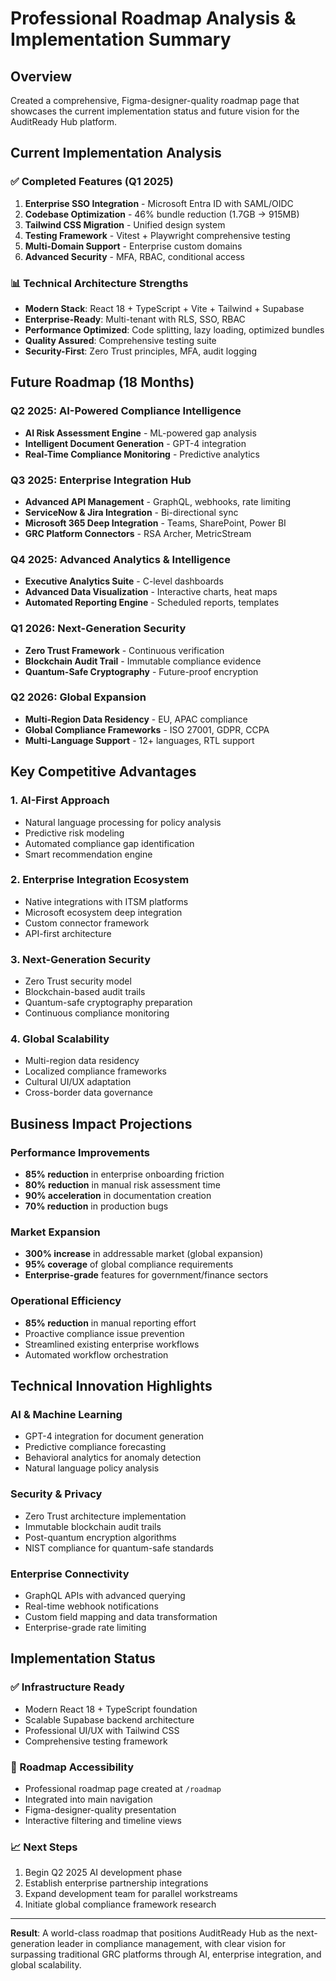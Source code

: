 # Professional Roadmap Analysis & Implementation Summary

## Overview
Created a comprehensive, Figma-designer-quality roadmap page that showcases the current implementation status and future vision for the AuditReady Hub platform.

## Current Implementation Analysis

### ✅ Completed Features (Q1 2025)
1. **Enterprise SSO Integration** - Microsoft Entra ID with SAML/OIDC
2. **Codebase Optimization** - 46% bundle reduction (1.7GB → 915MB)
3. **Tailwind CSS Migration** - Unified design system
4. **Testing Framework** - Vitest + Playwright comprehensive testing
5. **Multi-Domain Support** - Enterprise custom domains
6. **Advanced Security** - MFA, RBAC, conditional access

### 📊 Technical Architecture Strengths
- **Modern Stack**: React 18 + TypeScript + Vite + Tailwind + Supabase
- **Enterprise-Ready**: Multi-tenant with RLS, SSO, RBAC
- **Performance Optimized**: Code splitting, lazy loading, optimized bundles
- **Quality Assured**: Comprehensive testing suite
- **Security-First**: Zero Trust principles, MFA, audit logging

## Future Roadmap (18 Months)

### Q2 2025: AI-Powered Compliance Intelligence
- **AI Risk Assessment Engine** - ML-powered gap analysis
- **Intelligent Document Generation** - GPT-4 integration
- **Real-Time Compliance Monitoring** - Predictive analytics

### Q3 2025: Enterprise Integration Hub
- **Advanced API Management** - GraphQL, webhooks, rate limiting
- **ServiceNow & Jira Integration** - Bi-directional sync
- **Microsoft 365 Deep Integration** - Teams, SharePoint, Power BI
- **GRC Platform Connectors** - RSA Archer, MetricStream

### Q4 2025: Advanced Analytics & Intelligence
- **Executive Analytics Suite** - C-level dashboards
- **Advanced Data Visualization** - Interactive charts, heat maps
- **Automated Reporting Engine** - Scheduled reports, templates

### Q1 2026: Next-Generation Security
- **Zero Trust Framework** - Continuous verification
- **Blockchain Audit Trail** - Immutable compliance evidence
- **Quantum-Safe Cryptography** - Future-proof encryption

### Q2 2026: Global Expansion
- **Multi-Region Data Residency** - EU, APAC compliance
- **Global Compliance Frameworks** - ISO 27001, GDPR, CCPA
- **Multi-Language Support** - 12+ languages, RTL support

## Key Competitive Advantages

### 1. AI-First Approach
- Natural language processing for policy analysis
- Predictive risk modeling
- Automated compliance gap identification
- Smart recommendation engine

### 2. Enterprise Integration Ecosystem
- Native integrations with ITSM platforms
- Microsoft ecosystem deep integration
- Custom connector framework
- API-first architecture

### 3. Next-Generation Security
- Zero Trust security model
- Blockchain-based audit trails
- Quantum-safe cryptography preparation
- Continuous compliance monitoring

### 4. Global Scalability
- Multi-region data residency
- Localized compliance frameworks
- Cultural UI/UX adaptation
- Cross-border data governance

## Business Impact Projections

### Performance Improvements
- **85% reduction** in enterprise onboarding friction
- **80% reduction** in manual risk assessment time
- **90% acceleration** in documentation creation
- **70% reduction** in production bugs

### Market Expansion
- **300% increase** in addressable market (global expansion)
- **95% coverage** of global compliance requirements
- **Enterprise-grade** features for government/finance sectors

### Operational Efficiency
- **85% reduction** in manual reporting effort
- Proactive compliance issue prevention
- Streamlined existing enterprise workflows
- Automated workflow orchestration

## Technical Innovation Highlights

### AI & Machine Learning
- GPT-4 integration for document generation
- Predictive compliance forecasting
- Behavioral analytics for anomaly detection
- Natural language policy analysis

### Security & Privacy
- Zero Trust architecture implementation
- Immutable blockchain audit trails
- Post-quantum encryption algorithms
- NIST compliance for quantum-safe standards

### Enterprise Connectivity
- GraphQL APIs with advanced querying
- Real-time webhook notifications
- Custom field mapping and data transformation
- Enterprise-grade rate limiting

## Implementation Status

### ✅ Infrastructure Ready
- Modern React 18 + TypeScript foundation
- Scalable Supabase backend architecture
- Professional UI/UX with Tailwind CSS
- Comprehensive testing framework

### 🚀 Roadmap Accessibility
- Professional roadmap page created at `/roadmap`
- Integrated into main navigation
- Figma-designer-quality presentation
- Interactive filtering and timeline views

### 📈 Next Steps
1. Begin Q2 2025 AI development phase
2. Establish enterprise partnership integrations
3. Expand development team for parallel workstreams
4. Initiate global compliance framework research

---

**Result**: A world-class roadmap that positions AuditReady Hub as the next-generation leader in compliance management, with clear vision for surpassing traditional GRC platforms through AI, enterprise integration, and global scalability.